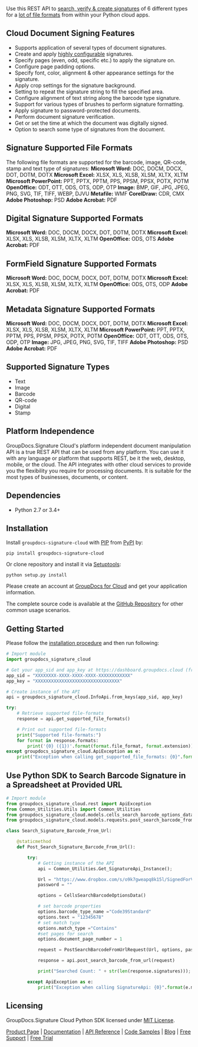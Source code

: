 Use this REST API to [search, verify & create signatures](https://products.groupdocs.cloud/signature/python) of 6 different types for a [lot of file formats](https://wiki.groupdocs.cloud/signaturecloud/getting-started/supported-document-formats/) from within your Python cloud apps.

## Cloud Document Signing Features

- Supports application of several types of document signatures.
- Create and apply [highly configurable](https://wiki.groupdocs.cloud/signaturecloud/developer-guide/common-resources/signature-options-objects/) signatures.
- Specify pages (even, odd, specific etc.) to apply the signature on.
- Configure page padding options.
- Specify font, color, alignment & other appearance settings for the signature.
- Apply crop settings for the signature background.
- Setting to repeat the signature string to fill the specified area.
- Configure alignment of text string along the barcode type signature.
- Support for various types of brushes to perform signature formatting.
- Apply signature to password-protected documents.
- Perform document signature verification.
- Get or set the time at which the document was digitally signed.
- Option to search some type of signatures from the document.

## Signature Supported File Formats

The following file formats are supported for the barcode, image, QR-code, stamp and text type of signatures:
**Microsoft Word:** DOC, DOCM, DOCX, DOT, DOTM, DOTX
**Microsoft Excel:** XLSX, XLS, XLSB, XLSM, XLTX, XLTM
**Microsoft PowerPoint:** PPT, PPTX, PPTM, PPS, PPSM, PPSX, POTX, POTM
**OpenOffice:** ODT, OTT, ODS, OTS, ODP, OTP
**Image:** BMP, GIF, JPG, JPEG, PNG, SVG, TIF, TIFF, WEBP, DJVU
**Metafile:** WMF
**CorelDraw:** CDR, CMX
**Adobe Photoshop:** PSD
**Adobe Acrobat:** PDF

## Digital Signature Supported Formats

**Microsoft Word:** DOC, DOCM, DOCX, DOT, DOTM, DOTX
**Microsoft Excel:** XLSX, XLS, XLSB, XLSM, XLTX, XLTM
**OpenOffice:** ODS, OTS
**Adobe Acrobat:** PDF

## FormField Signature Supported Formats

**Microsoft Word:** DOC, DOCM, DOCX, DOT, DOTM, DOTX
**Microsoft Excel:** XLSX, XLS, XLSB, XLSM, XLTX, XLTM
**OpenOffice:** ODS, OTS, ODP
**Adobe Acrobat:** PDF

## Metadata Signature Supported Formats

**Microsoft Word:** DOC, DOCM, DOCX, DOT, DOTM, DOTX
**Microsoft Excel:** XLSX, XLS, XLSB, XLSM, XLTX, XLTM
**Microsoft PowerPoint:** PPT, PPTX, PPTM, PPS, PPSM, PPSX, POTX, POTM
**OpenOffice:** ODT, OTT, ODS, OTS, ODP, OTP
**Image:** JPG, JPEG, PNG, SVG, TIF, TIFF
**Adobe Photoshop:** PSD
**Adobe Acrobat:** PDF

## Supported Signature Types

- Text
- Image
- Barcode
- QR-code
- Digital
- Stamp

## Platform Independence

GroupDocs.Signature Cloud's platform independent document manipulation API is a true REST API that can be used from any platform. You can use it with any language or platform that supports REST, be it the web, desktop, mobile, or the cloud. The API integrates with other cloud services to provide you the flexibility you require for processing documents. It is suitable for the most types of businesses, documents, or content.

## Dependencies

- Python 2.7 or 3.4+

## Installation

Install `groupdocs-signature-cloud` with [PIP](https://pypi.org/project/pip/) from [PyPI](https://pypi.org/) by:

`pip install groupdocs-signature-cloud`

Or clone repository and install it via [Setuptools](http://pypi.python.org/pypi/setuptools):

`python setup.py install`

Please create an account at [GroupDocs for Cloud](https://dashboard.groupdocs.cloud/#/apps) and get your application information.

The complete source code is available at the [GitHub Repository](https://github.com/groupdocs-signature-cloud/groupdocs-signature-cloud-python) for other common usage scenarios.

## Getting Started

Please follow the [installation procedure](https://pypi.org/project/groupdocs-signature-cloud/#installation) and then run following:

```python
# Import module
import groupdocs_signature_cloud

# Get your app_sid and app_key at https://dashboard.groupdocs.cloud (free registration is required).
app_sid = "XXXXXXXX-XXXX-XXXX-XXXX-XXXXXXXXXXXX"
app_key = "XXXXXXXXXXXXXXXXXXXXXXXXXXXXXXXX"

# Create instance of the API
api = groupdocs_signature_cloud.InfoApi.from_keys(app_sid, app_key)

try:
    # Retrieve supported file-formats
    response = api.get_supported_file_formats()

    # Print out supported file-formats
    print("Supported file-formats:")
    for format in response.formats:
        print('{0} ({1})'.format(format.file_format, format.extension)) 
except groupdocs_signature_cloud.ApiException as e:
    print("Exception when calling get_supported_file_formats: {0}".format(e.message))
```

## Use Python SDK to Search Barcode Signature in a Spreadsheet at Provided URL

```python
# Import module
from groupdocs_signature_cloud.rest import ApiException
from Common_Utilities.Utils import Common_Utilities
from groupdocs_signature_cloud.models.cells_search_barcode_options_data import CellsSearchBarcodeOptionsData
from groupdocs_signature_cloud.models.requests.post_search_barcode_from_url_request import PostSearchBarcodeFromUrlRequest

class Search_Signature_Barcode_From_Url:

    @staticmethod
    def Post_Search_Signature_Barcode_From_Url():

        try:
            # Getting instance of the API
            api = Common_Utilities.Get_SignatureApi_Instance();

            Url = "https://www.dropbox.com/s/o9k7gweapq8k15l/SignedForVerificationAll.xlsx?dl=1"
            password = ""

            options = CellsSearchBarcodeOptionsData()

            # set barcode properties
            options.barcode_type_name ="Code39Standard"
            options.text = "12345678"
            # set match type
            options.match_type ="Contains"
            #set pages for search
            options.document_page_number = 1

            request = PostSearchBarcodeFromUrlRequest(Url, options, password, Common_Utilities.storage_name)

            response = api.post_search_barcode_from_url(request)

            print("Searched Count: " + str(len(response.signatures)));

        except ApiException as e:
            print("Exception when calling SignatureApi: {0}".format(e.message))
```

## Licensing

GroupDocs.Signature Cloud Python SDK licensed under [MIT License](http://github.com/groupdocs-signature-cloud/groupdocs-signature-cloud-python/LICENSE).

[Product Page](https://products.groupdocs.cloud/signature/python) | [Documentation](https://wiki.groupdocs.cloud/signaturecloud/) | [API Reference](https://apireference.groupdocs.cloud/signature/) | [Code Samples](https://github.com/groupdocs-signature-cloud/groupdocs-signature-cloud-python) | [Blog](https://blog.groupdocs.cloud/category/signature/) | [Free Support](https://forum.groupdocs.cloud/c/signature) | [Free Trial](https://dashboard.groupdocs.cloud/#/apps)
